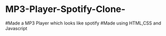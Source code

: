 # MP3-Player-Spotify-Clone-
#Made a MP3 Player which looks like spotify
#Made using HTML,CSS and Javascript
